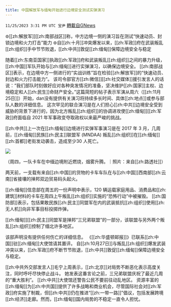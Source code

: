 ```yaml
---
title: 中国解放军与缅甸开始进行边境安全测试实弹演习
---
```

`11/25/2023 3:31 PM UTC 宝尹` [轉載自GNews](https://gnews.org/articles/2036672)

⊚[[zh:解放军]][[zh:南部战区]]称，中方边境一侧的演习旨在测试“快速动员、封锁边境和火力打击”能力
⊚自[[zh:十月]]冲突爆发以来，[[zh:军政]]府在武装叛乱[[zh:组织]]手中节节败退，[[zh:中共]]敦促[[zh:缅甸]]保障边境安全与稳定

随着[[zh:东南亚国家]]执政[[zh:军政]]府和武装叛乱[[zh:组织]]之间的暴力升级，[[zh:中国]]军队开始与[[zh:缅甸]]进行实弹演习，以确保边境安全。 [[zh:南部战区]]表示，在边境中方一侧进行的“实战训练”旨在检验[[zh:解放军]]的“快速动员、封边和火力打击能力”。 该司令部官方[[zh:微信]][[zh:社交媒体]]援引发言人的话说：“我们部队时刻做好应对各种突发情况的准备，坚决维护[[zh:国家]]主权、边境稳定和人[[zh:民生]]命财产安全。”这篇简短的帖子表示军演从周六（[[zh:11月25日]]）开始，dan没有提供有关演习将持续多长时间、具体[[zh:地点]]或参与部队人数的详细信息。
这次罕见的联合演习是在人们担心[[zh:中共]]边境安全受到威胁的背景下进行的，因为北方叛乱[[zh:组织]]的协调进攻使[[zh:缅甸]][[zh:军政]]府面临自 2021 年军事政变夺取政权以来最严峻的挑战。

[[zh:中共]]上一次在[[zh:缅甸]]边境进行实弹军事演习是在 2017 年 3 月，几周前，[[zh:缅甸]]民族[[zh:民主]]联盟军 (MNDAA) 叛乱[[zh:组织]]在[[zh:缅甸]][[zh:首都]]老街发动袭击，造成至少30 人死亡。

![](https://i.imgur.com/KsdSL1M.jpg)

（周四，一队卡车在中缅边境附近燃烧，烟雾升腾。｜照片：来自[[zh:路透社]]）

两天前，一支载有来自[[zh:中国]]的货物的卡车车队在与[[zh:中国]]西南部[[zh:云南]]省接壤的掸邦双边贸易码头起火。

[[zh:缅甸]]信息部在周五的一份声明中表示，120 辆运载家庭用品、消费品和[[zh:建筑]]材料的卡车在周四上午叛乱[[zh:组织]]实施的“恐怖行动”中被摧毁。 [[zh:国防部]]表示，包括果敢民族[[zh:民主]]同盟军在内的武装抵抗[[zh:组织]]使用[[zh:无人机]]向非军事目标投掷炸弹。

[[zh:缅甸]][[zh:民主]]同盟军是掸邦“三兄弟联盟”的一部分，该联盟与另外两个叛乱[[zh:组织]]控制了缅北许多地区。

该部声明没有提供任何伤亡的详细信息。
《[[zh:华盛顿邮报]]》已联系[[zh:中国]]驻[[zh:缅甸]]大使馆请其置评。 
自[[zh:10月27日]]与叛乱[[zh:组织]]爆发武装冲突以来，[[zh:军政]]府不断节节败退，[[zh:中共]]敦促[[zh:缅甸]]保障边境安全与稳定。

[[zh:中共外交部发言人]]毛宁上周表示，[[zh:北京]]对局势不断恶化表示高度关注，同时呼吁尽快停止战斗。 她发表这番言论之前，三兄弟联盟庆祝了最近几周的“重大胜利”。 [[zh:中共]]大使馆还警告公民不要前往动乱地区。
资源丰富的[[zh:缅甸]]为[[zh:中共国]]提供了许多战略和商业机会，尽管国际社会对[[zh:军政]]府实施了制裁，但[[zh:中共]]仍在推进“[[zh:一带一路]]”倡议，包括发展跨境[[zh:经济]]走廊。然而，[[zh:缅甸]]国内局势的不稳定一直令人担忧。




